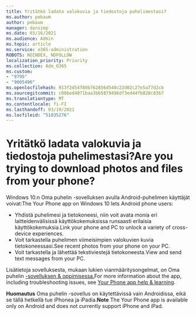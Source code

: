 ```yaml
---
title: Yritätkö ladata valokuvia ja tiedostoja puhelimestasi?
ms.author: pebaum
author: pebaum
manager: dansimp
ms.date: 03/16/2021
ms.audience: Admin
ms.topic: article
ms.service: o365-administration
ROBOTS: NOINDEX, NOFOLLOW
localization_priority: Priority
ms.collection: Adm_O365
ms.custom:
- "9795"
- "9005496"
ms.openlocfilehash: 913f2d54f80b762856d540c22d02c27e5a77d2cb
ms.sourcegitcommit: c08bed4071baa3bb5879496df3ed44fb828c8367
ms.translationtype: MT
ms.contentlocale: fi-FI
ms.lasthandoff: 03/19/2021
ms.locfileid: "51035276"
---
```

# <a name="are-you-trying-to-download-photos-and-files-from-your-phone"></a><span data-ttu-id="52de5-102">Yritätkö ladata valokuvia ja tiedostoja puhelimestasi?</span><span class="sxs-lookup"><span data-stu-id="52de5-102">Are you trying to download photos and files from your phone?</span></span>

<span data-ttu-id="52de5-103">Windows 10:n Oma puhelin -sovelluksen avulla Android-puhelimen käyttäjät voivat:</span><span class="sxs-lookup"><span data-stu-id="52de5-103">The Your Phone app on Windows 10 lets Android phone users:</span></span>

- <span data-ttu-id="52de5-104">Yhdistä puhelimesi ja tietokoneesi, niin voit avata monia eri laitteidenvälisissä käyttökokemuksissa runsaasti erilaisia käyttökokemuksia.</span><span class="sxs-lookup"><span data-stu-id="52de5-104">Link your phone and PC to unlock a variety of cross-device experiences.</span></span>
- <span data-ttu-id="52de5-105">Voit tarkastella puhelimen viimeisimpien valokuvien kuvia tietokoneessasi.</span><span class="sxs-lookup"><span data-stu-id="52de5-105">See recent photos from your phone on your PC.</span></span>
- <span data-ttu-id="52de5-106">Voit tarkastella ja lähettää tekstiviestejä tietokoneesta.</span><span class="sxs-lookup"><span data-stu-id="52de5-106">View and send text messages from your PC.</span></span>

<span data-ttu-id="52de5-107">Lisätietoja sovelluksesta, mukaan lukien vianmääritysongelmat, on Oma puhelin [-sovelluksen & oppimisessa.](https://support.microsoft.com/your-phone-app)</span><span class="sxs-lookup"><span data-stu-id="52de5-107">For more information about the app, including troubleshooting issues, see [Your Phone app help & learning](https://support.microsoft.com/your-phone-app).</span></span>

<span data-ttu-id="52de5-108">**Huomautus** Oma puhelin -sovellus on käytettävissä vain Androidissa, eikä se tällä hetkellä tue iPhonea ja iPadia.</span><span class="sxs-lookup"><span data-stu-id="52de5-108">**Note** The Your Phone app is available only on Android and does not currently support iPhone and iPad.</span></span>